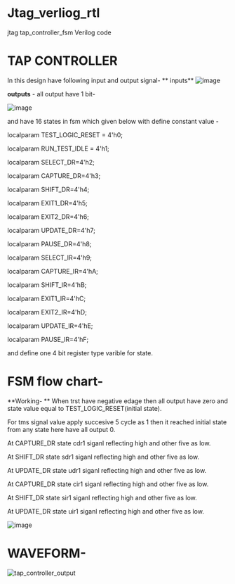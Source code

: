 # Jtag_verliog_rtl
 jtag tap_controller_fsm Verilog code
 # TAP CONTROLLER
 In this design have following input and output signal- 
** inputs**
![image](https://user-images.githubusercontent.com/72481400/185790466-936d833d-bb45-4848-a574-0bbe372eb143.png)

**outputs** - all output have 1 bit-

![image](https://user-images.githubusercontent.com/72481400/185790624-f0471341-f1d5-4cb9-b0ff-605d1d55034f.png)

and have 16 states in fsm which given below with define constant value - 

localparam TEST_LOGIC_RESET = 4'h0; 

localparam RUN_TEST_IDLE = 4'h1;

localparam SELECT_DR=4'h2;

 localparam CAPTURE_DR=4'h3;
 
 localparam SHIFT_DR=4'h4;
 
localparam  EXIT1_DR=4'h5;

 localparam EXIT2_DR=4'h6;
 
localparam  UPDATE_DR=4'h7;

localparam PAUSE_DR=4'h8;

localparam  SELECT_IR=4'h9;

localparam  CAPTURE_IR=4'hA;

localparam  SHIFT_IR=4'hB; 

 localparam EXIT1_IR=4'hC;
 
localparam  EXIT2_IR=4'hD;

 localparam UPDATE_IR=4'hE; 
 
localparam  PAUSE_IR=4'hF;

and define one 4 bit register type varible for state.

# FSM flow chart- 
**Working- **
 When trst have negative edage then all output have zero and state value equal to TEST_LOGIC_RESET(initial state).

For tms signal value apply succesive 5 cycle as 1 then it reached initial state from any state here have all output 0.

At CAPTURE_DR state cdr1 siganl reflecting high and other five as low.

At SHIFT_DR state sdr1 siganl reflecting high and other five as low.

At UPDATE_DR state udr1 siganl reflecting high and other five as low.

At CAPTURE_DR state cir1 siganl reflecting high and other five as low.

At SHIFT_DR state sir1 siganl reflecting high and other five as low.

At UPDATE_DR state uir1 siganl reflecting high and other five as low.

![image](https://user-images.githubusercontent.com/72481400/185790272-d5d10c38-6f98-4b9f-a77f-cfd67a2de2b9.png)

# WAVEFORM-

![tap_controller_output](https://user-images.githubusercontent.com/72481400/185790363-2623fee2-4d19-456d-9cae-8a9a474fb9b5.JPG)
